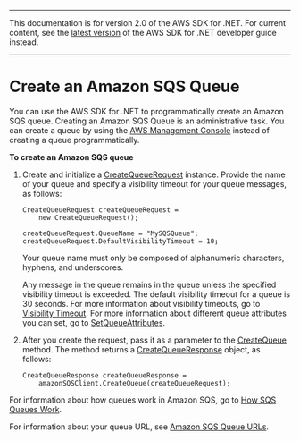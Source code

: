 --------

This documentation is for version 2\.0 of the AWS SDK for \.NET\. For current content, see the [latest version](https://docs.aws.amazon.com/sdk-for-net/latest/developer-guide) of the AWS SDK for \.NET developer guide instead\.

--------

# Create an Amazon SQS Queue<a name="CreateQueue"></a>

You can use the AWS SDK for \.NET to programmatically create an Amazon SQS queue\. Creating an Amazon SQS Queue is an administrative task\. You can create a queue by using the [AWS Management Console](https://console.aws.amazon.com/sqs/home) instead of creating a queue programmatically\.

 **To create an Amazon SQS queue** 

1. Create and initialize a [CreateQueueRequest](https://docs.aws.amazon.com/sdkfornet/latest/apidocs/TSQSCreateQueueRequestNET45.html) instance\. Provide the name of your queue and specify a visibility timeout for your queue messages, as follows:

   ```
   CreateQueueRequest createQueueRequest =
       new CreateQueueRequest();
   
   createQueueRequest.QueueName = "MySQSQueue";
   createQueueRequest.DefaultVisibilityTimeout = 10;
   ```

   Your queue name must only be composed of alphanumeric characters, hyphens, and underscores\.

   Any message in the queue remains in the queue unless the specified visibility timeout is exceeded\. The default visibility timeout for a queue is 30 seconds\. For more information about visibility timeouts, go to [Visibility Timeout](https://docs.aws.amazon.com/AWSSimpleQueueService/latest/SQSDeveloperGuide/AboutVT.html)\. For more information about different queue attributes you can set, go to [SetQueueAttributes](https://docs.aws.amazon.com/AWSSimpleQueueService/latest/APIReference/API_SetQueueAttributes.html)\.

1. After you create the request, pass it as a parameter to the [CreateQueue](https://docs.aws.amazon.com/sdkfornet/latest/apidocs/MSQSSQSCreateQueueCreateQueueRequestNET45.html) method\. The method returns a [CreateQueueResponse](https://docs.aws.amazon.com/sdkfornet/latest/apidocs/TSQSCreateQueueResponseNET45.html) object, as follows:

   ```
   CreateQueueResponse createQueueResponse =
       amazonSQSClient.CreateQueue(createQueueRequest);
   ```

For information about how queues work in Amazon SQS, go to [How SQS Queues Work](https://docs.aws.amazon.com/AWSSimpleQueueService/latest/SQSDeveloperGuide/SQSConcepts.html)\.

For information about your queue URL, see [Amazon SQS Queue URLs](QueueURL.md#sqs-queue-url)\.